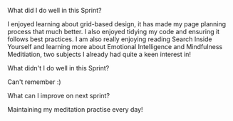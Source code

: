 What did I do well in this Sprint?

I enjoyed learning about grid-based design, it has made my page planning process that much better. I also enjoyed tidying my code and ensuring it follows best practices. I am also really enjoying reading Search Inside Yourself and learning more about Emotional Intelligence and Mindfulness Meditiation, two subjects I already had quite a keen interest in!

What didn't I do well in this Sprint?

Can't remember :)

What can I improve on next sprint?

Maintaining my meditation practise every day!